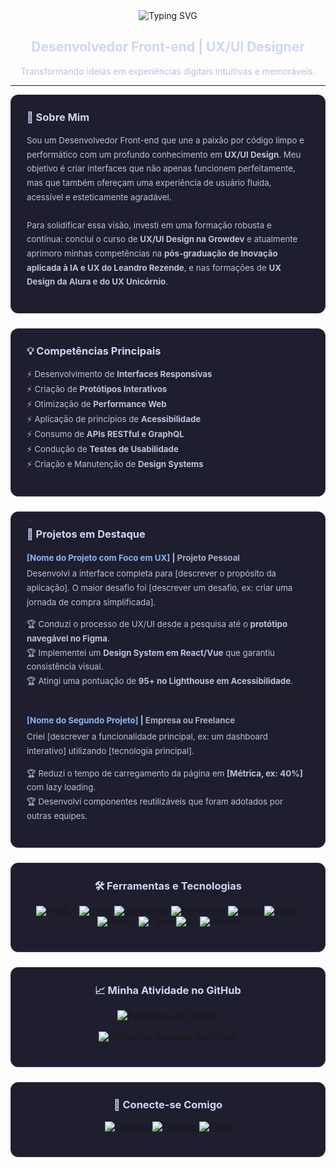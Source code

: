 <div align="center">
  <img src="https://readme-typing-svg.demolab.com?font=Fira+Code&weight=700&size=45&duration=3000&pause=1000&color=89B4FA&center=true&vCenter=true&width=550&lines=SEU+NOME" alt="Typing SVG" />
  <h2 style="color: #cdd6f4; border: none; padding: 0;">
    Desenvolvedor Front-end | UX/UI Designer
  </h2>
  <p style="color: #bac2de;">
    Transformando ideias em experiências digitais intuitivas e memoráveis.
  </p>
</div>

---

<div style="display: flex; gap: 24px; flex-wrap: wrap;">
  <div style="flex: 1; min-width: 300px; background-color: #1e1e2e; padding: 25px; border-radius: 12px; border: 1px solid #313244;">
    <h3 style="color: #cdd6f4; margin-top: 0;">👋 Sobre Mim</h3>
    <p style="color: #bac2de; line-height: 1.7; font-size: 0.95em;">
      Sou um Desenvolvedor Front-end que une a paixão por código limpo e performático com um profundo conhecimento em <strong>UX/UI Design</strong>. Meu objetivo é criar interfaces que não apenas funcionem perfeitamente, mas que também ofereçam uma experiência de usuário fluida, acessível e esteticamente agradável.
      <br><br>
      Para solidificar essa visão, investi em uma formação robusta e contínua: concluí o curso de <strong>UX/UI Design na Growdev</strong> e atualmente aprimoro minhas competências na <strong>pós-graduação de Inovação aplicada à IA e UX do Leandro Rezende</strong>, e nas formações de <strong>UX Design da Alura e do UX Unicórnio</strong>.
    </p>
  </div>

  <div style="flex: 1; min-width: 300px; background-color: #1e1e2e; padding: 25px; border-radius: 12px; border: 1px solid #313244;">
    <h3 style="color: #cdd6f4; margin-top: 0;">💡 Competências Principais</h3>
    <ul style="color: #bac2de; list-style-type: none; padding-left: 0; line-height: 1.8; font-size: 0.95em;">
      <li>⚡ Desenvolvimento de <strong>Interfaces Responsivas</strong></li>
      <li>⚡ Criação de <strong>Protótipos Interativos</strong></li>
      <li>⚡ Otimização de <strong>Performance Web</strong></li>
      <li>⚡ Aplicação de princípios de <strong>Acessibilidade</strong></li>
      <li>⚡ Consumo de <strong>APIs RESTful e GraphQL</strong></li>
      <li>⚡ Condução de <strong>Testes de Usabilidade</strong></li>
      <li>⚡ Criação e Manutenção de <strong>Design Systems</strong></li>
    </ul>
  </div>
</div>

<div style="margin-top: 24px; background-color: #1e1e2e; padding: 25px; border-radius: 12px; border: 1px solid #313244;">
  <h3 style="color: #cdd6f4; margin-top: 0;">🚀 Projetos em Destaque</h3>
  <div style="color: #bac2de; line-height: 1.7; font-size: 0.95em;">
    <p><strong><a href="[LINK DO PROJETO]" style="color: #89b4fa; text-decoration: none;">[Nome do Projeto com Foco em UX]</a> | <span style="color: #a6adc8;">Projeto Pessoal</span></strong></p>
    <p style="margin-top: -10px;">
      Desenvolvi a interface completa para [descrever o propósito da aplicação]. O maior desafio foi [descrever um desafio, ex: criar uma jornada de compra simplificada].
    </p>
    <ul style="list-style-type: none; padding-left: 0;">
      <li>🏆 Conduzi o processo de UX/UI desde a pesquisa até o <strong>protótipo navegável no Figma</strong>.</li>
      <li>🏆 Implementei um <strong>Design System em React/Vue</strong> que garantiu consistência visual.</li>
      <li>🏆 Atingi uma pontuação de <strong>95+ no Lighthouse em Acessibilidade</strong>.</li>
    </ul>
    <hr style="border-color: #313244; margin: 20px 0;">
    <p><strong><a href="[LINK DO PROJETO]" style="color: #89b4fa; text-decoration: none;">[Nome do Segundo Projeto]</a> | <span style="color: #a6adc8;">Empresa ou Freelance</span></strong></p>
    <p style="margin-top: -10px;">
      Criei [descrever a funcionalidade principal, ex: um dashboard interativo] utilizando [tecnologia principal].
    </p>
    <ul style="list-style-type: none; padding-left: 0;">
      <li>🏆 Reduzi o tempo de carregamento da página em <strong>[Métrica, ex: 40%]</strong> com lazy loading.</li>
      <li>🏆 Desenvolvi componentes reutilizáveis que foram adotados por outras equipes.</li>
    </ul>
  </div>
</div>

<div style="margin-top: 24px; background-color: #1e1e2e; padding: 25px; border-radius: 12px; border: 1px solid #313244;">
  <h3 style="color: #cdd6f4; text-align: center; margin-top: 0;">🛠️ Ferramentas e Tecnologias</h3>
  <p align="center">
    <img src="https://img.shields.io/badge/HTML5-E34F26?style=for-the-badge&logo=html5&logoColor=white" alt="HTML5">
    <img src="https://img.shields.io/badge/CSS3-1572B6?style=for-the-badge&logo=css3&logoColor=white" alt="CSS3">
    <img src="https://img.shields.io/badge/JavaScript-F7DF1E?style=for-the-badge&logo=javascript&logoColor=black" alt="JavaScript">
    <img src="https://img.shields.io/badge/TypeScript-3178C6?style=for-the-badge&logo=typescript&logoColor=white" alt="TypeScript">
    <img src="https://img.shields.io/badge/React-20232A?style=for-the-badge&logo=react&logoColor=61DAFB" alt="React">
    <img src="https://img.shields.io/badge/Vue.js-35495E?style=for-the-badge&logo=vuedotjs&logoColor=4FC08D" alt="Vue.js">
    <img src="https://img.shields.io/badge/Next.js-000000?style=for-the-badge&logo=nextdotjs&logoColor=white" alt="Next.js">
    <img src="https://img.shields.io/badge/Figma-F24E1E?style=for-the-badge&logo=figma&logoColor=white" alt="Figma">
    <img src="https://img.shields.io/badge/Git-F05032?style=for-the-badge&logo=git&logoColor=white" alt="Git">
    <img src="https://img.shields.io/badge/GitHub-181717?style=for-the-badge&logo=github&logoColor=white" alt="GitHub">
  </p>
</div>

<div style="margin-top: 24px; background-color: #1e1e2e; padding: 25px; border-radius: 12px; border: 1px solid #313244;">
  <h3 style="color: #cdd6f4; text-align: center; margin-top: 0;">📈 Minha Atividade no GitHub</h3>
  <p align="center">
    <img src="https://github-readme-stats.vercel.app/api?username=SEU-USUARIO-GITHUB&show_icons=true&theme=catppuccin_mocha&include_all_commits=true&count_private=true&card_width=490&hide_border=true&title_color=89b4fa&icon_color=cdd6f4&text_color=bac2de&bg_color=1e1e2e" alt="Estatísticas do GitHub">
    <br><br>
    <img src="https://github-readme-activity-graph.vercel.app/graph?username=SEU-USUARIO-GITHUB&bg_color=1e1e2e&color=cdd6f4&line=89b4fa&point=89b4fa&area=true&hide_border=true" alt="Gráfico de Atividade do GitHub" />
  </p>
</div>

<div style="margin-top: 24px; background-color: #1e1e2e; padding: 25px; border-radius: 12px; border: 1px solid #313244;">
  <h3 style="color: #cdd6f4; text-align: center; margin-top: 0;">🔗 Conecte-se Comigo</h3>
  <p align="center">
    <a href="https://www.linkedin.com/in/rafaelcontreira-analista-de-dados/" target="_blank">
      <img src="https://img.shields.io/badge/LinkedIn-0A66C2?style=for-the-badge&logo=linkedin&logoColor=white" alt="LinkedIn">
    </a>
    <a href="github.com/rafabuilds" target="_blank">
      <img src="https://img.shields.io/badge/Portfólio-89B4FA?style=for-the-badge&logo=firefox&logoColor=white" alt="Portfólio">
    </a>
    <a href="mailto:rafaelcontreira.dev@hotmail.com">
      <img src="https://img.shields.io/badge/Email-D14836?style=for-the-badge&logo=gmail&logoColor=white" alt="Email">
    </a>
  </p>
</div>
